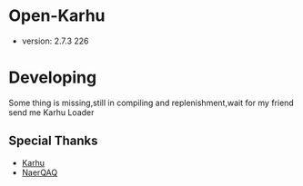 # Open-Karhu
- version: 2.7.3 226
# Developing
Some thing is missing,still in compiling and replenishment,wait for my friend send me Karhu Loader

## Special Thanks
- [Karhu](https://www.karhu.ac/)
- [NaerQAQ](https://github.com/NaerQAQ)
